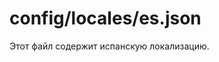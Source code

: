 # config/locales/es.json

Этот файл содержит испанскую локализацию.

<docmeta name="displayName" value="es.json">

